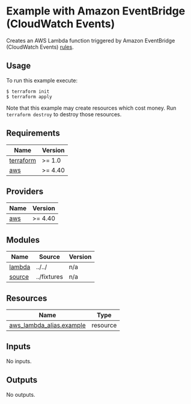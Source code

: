# Example with Amazon EventBridge (CloudWatch Events)

Creates an AWS Lambda function triggered by Amazon EventBridge (CloudWatch Events) [rules](https://docs.aws.amazon.com/lambda/latest/dg/services-cloudwatchevents.html).

## Usage

To run this example execute:

```
$ terraform init
$ terraform apply
```

Note that this example may create resources which cost money. Run `terraform destroy` to destroy those resources.

<!-- BEGINNING OF PRE-COMMIT-TERRAFORM DOCS HOOK -->
## Requirements

| Name | Version |
|------|---------|
| <a name="requirement_terraform"></a> [terraform](#requirement\_terraform) | >= 1.0 |
| <a name="requirement_aws"></a> [aws](#requirement\_aws) | >= 4.40 |

## Providers

| Name | Version |
|------|---------|
| <a name="provider_aws"></a> [aws](#provider\_aws) | >= 4.40 |

## Modules

| Name | Source | Version |
|------|--------|---------|
| <a name="module_lambda"></a> [lambda](#module\_lambda) | ../../ | n/a |
| <a name="module_source"></a> [source](#module\_source) | ../fixtures | n/a |

## Resources

| Name | Type |
|------|------|
| [aws_lambda_alias.example](https://registry.terraform.io/providers/hashicorp/aws/latest/docs/resources/lambda_alias) | resource |

## Inputs

No inputs.

## Outputs

No outputs.
<!-- END OF PRE-COMMIT-TERRAFORM DOCS HOOK -->